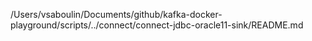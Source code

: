 /Users/vsaboulin/Documents/github/kafka-docker-playground/scripts/../connect/connect-jdbc-oracle11-sink/README.md